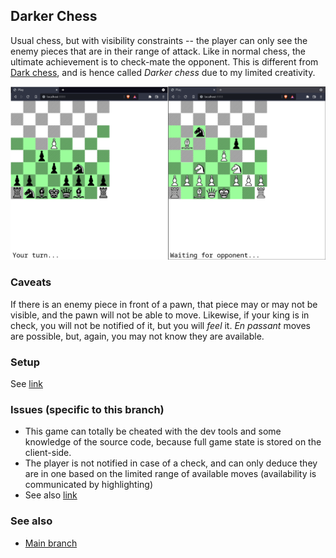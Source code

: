 ## Darker Chess

Usual chess, but with visibility constraints -- the player can only see the enemy pieces that are in their range of attack.
Like in normal chess, the ultimate achievement is to check-mate the opponent.
This is different from [Dark chess](https://en.wikipedia.org/wiki/Dark_chess), and is hence called *Darker chess* due to my limited creativity.

![Demo](/demo.png?raw=true)

### Caveats

If there is an enemy piece in front of a pawn, that piece may or may not be visible, and the pawn will not be able to move.
Likewise, if your king is in check, you will not be notified of it, but you will *feel* it.
*En passant* moves are possible, but, again, you may not know they are available.

### Setup

See [link](https://github.com/severinbratus/cheat-chess/tree/main#setup)

### Issues (specific to this branch)

- This game can totally be cheated with the dev tools and some knowledge of the source code, because full game state is stored on the client-side.
- The player is not notified in case of a check, and can only deduce they are in one based on the limited range of available moves (availability is communicated by highlighting)
- See also [link](https://github.com/severinbratus/cheat-chess/tree/main#issues)

### See also

- [Main branch](https://github.com/severinbratus/cheat-chess/tree/main#issues)
